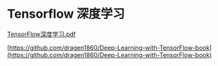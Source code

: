 # Tensorflow 深度学习

[TensorFlow深度学习.pdf](Tensorflow深度学习/TensorFlow深度学习.pdf)

[https://github.com/dragen1860/Deep-Learning-with-TensorFlow-book](https://github.com/dragen1860/Deep-Learning-with-TensorFlow-book)